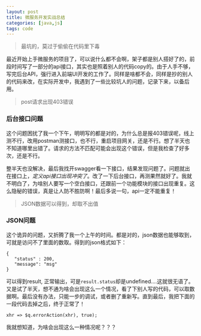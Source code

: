 ```yaml
---
layout: post
title: 微服务开发实战总结
categories: [java,js]
tags: code
---
```


> 最坑的，莫过于偷偷在代码里下毒

最近开始上手微服务的项目了，可以说什么都不会啊，架子都是别人搭好了的，前段时间写了一部分的api接口，其实也是照着别人的代码copy的。由于人手不够，写完后台API，强行进入前端UI开发的工作了。同样是啥都不会，同样是抄的别人的代码来改，在实际开发中，我遇到了一些比较坑人的问题，记录下来，以备后用。

> post请求出现403错误

### 后台接口问题

这个问题困扰了我一个下午，明明写的都是对的，为什么总是报403错误呢，线上测不行，改用postman测接口，也不行，重启项目网关，还是不行。想了半天也不知道哪里出错了。请求的方法不匹配可能会出现这个错误，但是我检查了好多次，还是不行。

整半天也没解决，最后我找开swagger看一下接口，结果发现问题了。问题就出在接口上，*定义api接口出现冲突了*。改了一下后台接口，再测果然就好了。我就不明白了，为啥别人要写一个空白接口，还跟前一个功能模块的接口出现重复。这么隐秘的错误，真是让人防不胜防啊！最后多说一句，api一定不能重复！

> JSON数据可以得到，却取不出值

### JSON问题

这个诡异的问题，又折腾了我一个上午的时间。都是对的，json数据也能够取到，可就是访问不了里面的数取。得到的json格式如下：

```
{
   "status" : 200,
   "message": "msg"
}
```
可以得到result, 正常输出，可是`result.status`却是undefined....这就很无语了。又是试了半天，想不通为啥会出现这么一个情况，看了下别人写的代码，可以取数据啊。最后没有办法，只能一步的调试，或者删了重新写。直到最后，我把下面的一段代码去掉之后，终于正常了！
```
xhr => $q.errorAction(xhr), true);
```
我就想知道，为啥会出现这么一种情况呢？？？
